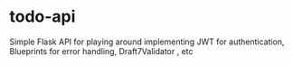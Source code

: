 # todo-api
Simple Flask API for playing around implementing JWT for authentication, Blueprints for error handling, Draft7Validator , etc
